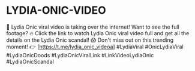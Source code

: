 # LYDIA-ONIC-VIDEO

🚨 Lydia Onic viral video is taking over the internet! Want to see the full footage? 🔥
Click the link to watch Lydia Onic viral video full and get all the details on the Lydia Onic scandal! 😱
Don't miss out on this trending moment! 👉 [https://t.me/lydia_onic_videoa] #LydiaViral #OnicLydiaViral #LydiaOnicDoods #LydiaOnicViralLink #LinkVideoLydiaOnic #LydiaOnicScandal
